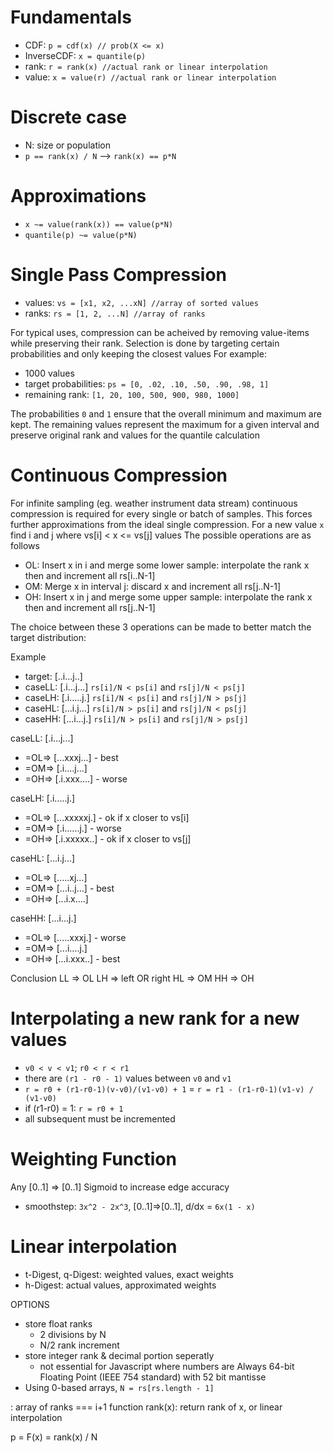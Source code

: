 <!-- markdownlint-disable MD004 MD007 MD010 MD041	MD022 MD024	MD032 -->

# Fundamentals

* CDF: `p = cdf(x) // prob(X <= x)`
* InverseCDF: `x = quantile(p)`
* rank: `r = rank(x) //actual rank or linear interpolation`
* value: `x = value(r) //actual rank or linear interpolation`

# Discrete case

* N: size or population
* `p == rank(x) / N` --> `rank(x) == p*N`

# Approximations

* `x ~= value(rank(x)) == value(p*N)`
* `quantile(p) ~= value(p*N)`

# Single Pass Compression

* values: `vs = [x1, x2, ...xN] //array of sorted values`
* ranks: `rs = [1, 2, ...N] //array of ranks`

For typical uses, compression can be acheived by removing value-items while preserving their rank.
Selection is done by targeting certain probabilities and only keeping the closest values
For example:
* 1000 values
* target probabilities: `ps = [0, .02, .10, .50, .90, .98, 1]`
* remaining rank: `[1, 20, 100, 500, 900, 980, 1000]`

The probabilities `0` and `1` ensure that the overall minimum and maximum are kept.
The remaining values represent the maximum for a given interval and preserve original rank and values for the quantile calculation

# Continuous Compression

For infinite sampling (eg. weather instrument data stream) continuous compression is required for every single or batch of samples.
This forces further approximations from the ideal single compression.
For a new value `x` find i and j where vs[i] < x <= vs[j] values The possible operations are as follows

* OL: Insert x in i and merge some lower sample: interpolate the rank x then and increment all rs[i..N-1]
* OM: Merge x in interval j: discard x and increment all rs[j..N-1]
* OH: Insert x in j and merge some upper sample: interpolate the rank x then and increment all rs[j..N-1]

The choice between these 3 operations can be made to better match the target distribution:

Example
* target: [..i...j..]
* caseLL: [.i...j...] `rs[i]/N < ps[i]` and `rs[j]/N < ps[j]`
* caseLH: [.i.....j.] `rs[i]/N < ps[i]` and `rs[j]/N > ps[j]`
* caseHL: [...i.j...] `rs[i]/N > ps[i]` and `rs[j]/N < ps[j]`
* caseHH: [...i...j.] `rs[i]/N > ps[i]` and `rs[j]/N > ps[j]`

caseLL: [.i...j...]
* =OL=> [...xxxj...] - best
* =OM=> [.i....j...]
* =OH=> [.i.xxx....] - worse

caseLH: [.i.....j.]
* =OL=> [...xxxxxj.] - ok if x closer to vs[i]
* =OM=> [.i......j.] - worse
* =OH=> [.i.xxxxx..] - ok if x closer to vs[j]

caseHL: [...i.j...]
* =OL=> [.....xj...]
* =OM=> [...i..j...] - best
* =OH=> [...i.x....]

caseHH: [...i...j.]
* =OL=> [.....xxxj.] - worse
* =OM=> [...i....j.]
* =OH=> [...i.xxx..] - best

Conclusion
LL => OL
LH => left OR right
HL => OM
HH => OH

# Interpolating a new rank for a new values
* `v0 < v < v1`; `r0 < r < r1`
* there are `(r1 - r0 - 1)` values between `v0` and `v1`
* `r = r0 + (r1-r0-1)(v-v0)/(v1-v0) + 1` = `r = r1 - (r1-r0-1)(v1-v) / (v1-v0)`
* if (r1-r0) = 1: `r = r0 + 1`
* all subsequent must be incremented

# Weighting Function

Any [0..1] => [0..1] Sigmoid to increase edge accuracy
* smoothstep: `3x^2 - 2x^3`, [0..1]=>[0..1],	d/dx = `6x(1 - x)`

# Linear interpolation

* t-Digest, q-Digest: weighted values, exact weights
* h-Digest: actual values, approximated weights

OPTIONS
* store float ranks
	* 2 divisions by N
	* N/2 rank increment
* store integer rank & decimal portion seperatly
	* not essential for Javascript where numbers are Always 64-bit Floating Point (IEEE 754 standard) with 52 bit mantisse
* Using 0-based arrays, `N = rs[rs.length - 1]`

: array of ranks === i+1
function rank(x): return rank of x, or linear interpolation

p = F(x) = rank(x) / N
